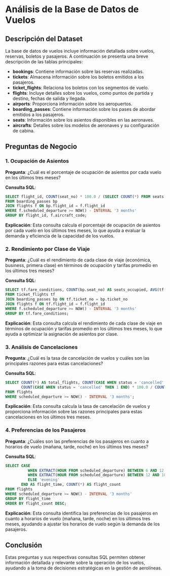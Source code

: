 
# Análisis de la Base de Datos de Vuelos

## Descripción del Dataset

La base de datos de vuelos incluye información detallada sobre vuelos, reservas, boletos y pasajeros. A continuación se presenta una breve descripción de las tablas principales:

- **bookings**: Contiene información sobre las reservas realizadas.
- **tickets**: Almacena información sobre los boletos emitidos a los pasajeros.
- **ticket_flights**: Relaciona los boletos con los segmentos de vuelo.
- **flights**: Incluye detalles sobre los vuelos, como puntos de partida y destino, fechas de salida y llegada.
- **airports**: Proporciona información sobre los aeropuertos.
- **boarding_passes**: Contiene información sobre los pases de abordar emitidos a los pasajeros.
- **seats**: Información sobre los asientos disponibles en las aeronaves.
- **aircrafts**: Detalles sobre los modelos de aeronaves y su configuración de cabina.

## Preguntas de Negocio

### 1. Ocupación de Asientos
**Pregunta**: ¿Cuál es el porcentaje de ocupación de asientos por cada vuelo en los últimos tres meses?

**Consulta SQL**:
```sql
SELECT flight_id, COUNT(seat_no) * 100.0 / (SELECT COUNT(*) FROM seats WHERE aircraft_code = f.aircraft_code) AS seat_occupancy_percentage
FROM boarding_passes bp
JOIN flights f ON bp.flight_id = f.flight_id
WHERE f.scheduled_departure >= NOW() - INTERVAL '3 months'
GROUP BY flight_id, f.aircraft_code;
```

**Explicación**: Esta consulta calcula el porcentaje de ocupación de asientos por cada vuelo en los últimos tres meses, lo que ayuda a evaluar la demanda y eficiencia de la capacidad de los vuelos.

### 2. Rendimiento por Clase de Viaje
**Pregunta**: ¿Cuál es el rendimiento de cada clase de viaje (económica, business, primera clase) en términos de ocupación y tarifas promedio en los últimos tres meses?

**Consulta SQL**:
```sql
SELECT tf.fare_conditions, COUNT(bp.seat_no) AS seats_occupied, AVG(tf.amount) AS avg_fare
FROM ticket_flights tf
JOIN boarding_passes bp ON tf.ticket_no = bp.ticket_no
JOIN flights f ON tf.flight_id = f.flight_id
WHERE f.scheduled_departure >= NOW() - INTERVAL '3 months'
GROUP BY tf.fare_conditions;
```

**Explicación**: Esta consulta calcula el rendimiento de cada clase de viaje en términos de ocupación y tarifas promedio en los últimos tres meses, lo que ayuda a optimizar la asignación de asientos por clase.

### 3. Análisis de Cancelaciones
**Pregunta**: ¿Cuál es la tasa de cancelación de vuelos y cuáles son las principales razones para estas cancelaciones?

**Consulta SQL**:
```sql
SELECT COUNT(*) AS total_flights, COUNT(CASE WHEN status = 'cancelled' THEN 1 END) AS cancelled_flights,
       COUNT(CASE WHEN status = 'cancelled' THEN 1 END) * 100.0 / COUNT(*) AS cancellation_rate
FROM flights
WHERE scheduled_departure >= NOW() - INTERVAL '3 months';
```

**Explicación**: Esta consulta calcula la tasa de cancelación de vuelos y proporciona información sobre las razones principales para estas cancelaciones en los últimos tres meses.

### 4. Preferencias de los Pasajeros
**Pregunta**: ¿Cuáles son las preferencias de los pasajeros en cuanto a horarios de vuelo (mañana, tarde, noche) en los últimos tres meses?

**Consulta SQL**:
```sql
SELECT CASE
          WHEN EXTRACT(HOUR FROM scheduled_departure) BETWEEN 6 AND 12 THEN 'morning'
          WHEN EXTRACT(HOUR FROM scheduled_departure) BETWEEN 12 AND 18 THEN 'afternoon'
          ELSE 'evening'
       END AS flight_time, COUNT(*) AS flight_count
FROM flights
WHERE scheduled_departure >= NOW() - INTERVAL '3 months'
GROUP BY flight_time
ORDER BY flight_count DESC;
```

**Explicación**: Esta consulta identifica las preferencias de los pasajeros en cuanto a horarios de vuelo (mañana, tarde, noche) en los últimos tres meses, ayudando a ajustar los horarios de vuelo según la demanda de los pasajeros.

## Conclusión

Estas preguntas y sus respectivas consultas SQL permiten obtener información detallada y relevante sobre la operación de los vuelos, ayudando a la toma de decisiones estratégicas en la gestión de aerolíneas.
```